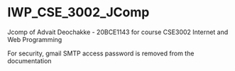 # IWP_CSE_3002_JComp
Jcomp of Advait Deochakke - 20BCE1143 for course CSE3002 Internet and Web Programming

For security, gmail SMTP access password is removed from the documentation
